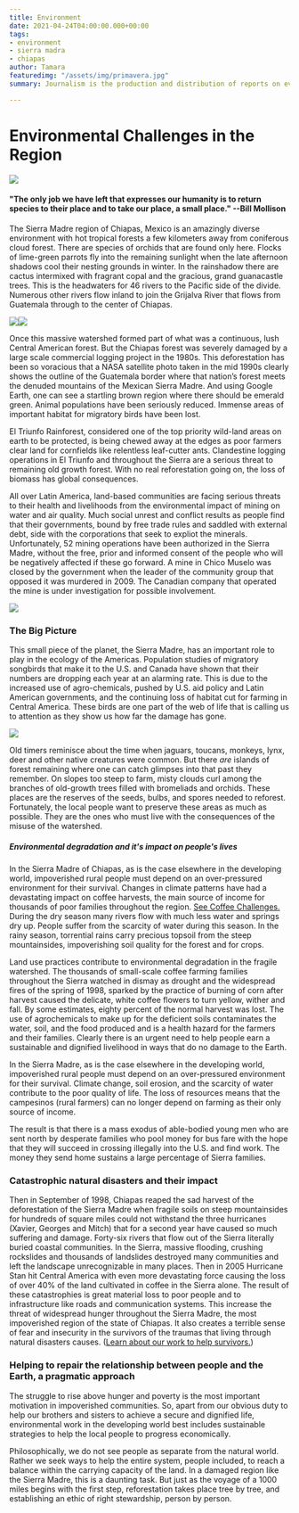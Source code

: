 ```yaml
---
title: Environment
date: 2021-04-24T04:00:00.000+00:00
tags:
- environment
- sierra madra
- chiapas
author: Tamara
featuredimg: "/assets/img/primavera.jpg"
summary: Journalism is the production and distribution of reports on events.

---
```

# Environmental Challenges in the Region

![](/assets/img/eco_flowers_oldtimers_reminisce.jpg)

#### "The only job we have left that expresses our humanity is to return species to their place and to take our place, a small place." --Bill Mollison

The Sierra Madre region of Chiapas, Mexico is an amazingly diverse environment with hot tropical forests a few kilometers away from coniferous cloud forest. There are species of orchids that are found only here. Flocks of lime-green parrots fly into the remaining sunlight when the late afternoon shadows cool their nesting grounds in winter. In the rainshadow there are cactus intermixed with fragrant copal and the gracious, grand guanacastle trees. This is the headwaters for 46 rivers to the Pacific side of the divide. Numerous other rivers flow inland to join the Grijalva River that flows from Guatemala through to the center of Chiapas.

![](/assets/img/eco_buildings_mountain.jpg)![](/assets/img/selva.jpg)

Once this massive watershed formed part of what was a continuous, lush Central American forest. But the Chiapas forest was severely damaged by a large scale commercial logging project in the 1980s. This deforestation has been so voracious that a NASA satellite photo taken in the mid 1990s clearly shows the outline of the Guatemala border where that nation’s forest meets the denuded mountains of the Mexican Sierra Madre. And using Google Earth, one can see a startling brown region where there should be emerald green. Animal populations have been seriously reduced. Immense areas of important habitat for migratory birds have been lost.

El Triunfo Rainforest, considered one of the top priority wild-land areas on earth to be protected, is being chewed away at the edges as poor farmers clear land for cornfields like relentless leaf-cutter ants. Clandestine logging operations in El Triunfo and throughout the Sierra are a serious threat to remaining old growth forest. With no real reforestation going on, the loss of biomass has global consequences.

All over Latin America, land-based communities are facing serious threats to their health and livelihoods from the environmental impact of mining on water and air quality. Much social unrest and conflict results as people find that their governments, bound by free trade rules and saddled with external debt, side with the corporations that seek to expliot the minerals. Unfortunately, 52 mining operations have been authorized in the Sierra Madre, without the free, prior and informed consent of the people who will be negatively affected if these go forward. A mine in Chico Muselo was closed by the government when the leader of the community group that opposed it was murdered in 2009. The Canadian company that operated the mine is under investigation for possible involvement.

![](/assets/img/eco_loggingtruck.jpg)

### The Big Picture

This small piece of the planet, the Sierra Madre, has an important role to play in the ecology of the Americas. Population studies of migratory songbirds that make it to the U.S. and Canada have shown that their numbers are dropping each year at an alarming rate. This is due to the increased use of agro-chemicals, pushed by U.S. aid policy and Latin American governments, and the continuing loss of habitat cut for farming in Central America. These birds are one part of the web of life that is calling us to attention as they show us how far the damage has gone.

![](/assets/img/primavera.jpg)

Old timers reminisce about the time when jaguars, toucans, monkeys, lynx, deer and other native creatures were common. But there _are_ islands of forest remaining where one can catch glimpses into that past they remember. On slopes too steep to farm, misty clouds curl among the branches of old-growth trees filled with bromeliads and orchids. These places are the reserves of the seeds, bulbs, and spores needed to reforest. Fortunately, the local people want to preserve these areas as much as possible. They are the ones who must live with the consequences of the misuse of the watershed.

##### Environmental degradation and it's impact on people's lives

In the Sierra Madre of Chiapas, as is the case elsewhere in the developing world, impoverished rural people must depend on an over-pressured environment for their survival. Changes in climate patterns have had a devastating impact on coffee harvests, the main source of income for thousands of poor families throughout the region. [See Coffee Challenges.](http://www.sextosol.org/coffee_concerns.html) During the dry season many rivers flow with much less water and springs dry up. People suffer from the scarcity of water during this season. In the rainy season, torrential rains carry precious topsoil from the steep mountainsides, impoverishing soil quality for the forest and for crops.

Land use practices contribute to environmental degradation in the fragile watershed. The thousands of small-scale coffee farming families throughout the Sierra watched in dismay as drought and the widespread fires of the spring of 1998, sparked by the practice of burning of corn after harvest caused the delicate, white coffee flowers to turn yellow, wither and fall. By some estimates, eighty percent of the normal harvest was lost. The use of agrochemicals to make up for the deficient soils contaminates the water, soil, and the food produced and is a health hazard for the farmers and their families. Clearly there is an urgent need to help people earn a sustainable and dignified livelihood in ways that do no damage to the Earth.

In the Sierra Madre, as is the case elsewhere in the developing world, impoverished rural people must depend on an over-pressured environment for their survival. Climate change, soil erosion, and the scarcity of water contribute to the poor quality of life. The loss of resources means that the campesinos (rural farmers) can no longer depend on farming as their only source of income.

The result is that there is a mass exodus of able-bodied young men who are sent north by desperate families who pool money for bus fare with the hope that they will succeed in crossing illegally into the U.S. and find work. The money they send home sustains a large percentage of Sierra families.

### Catastrophic natural disasters and their impact

Then in September of 1998, Chiapas reaped the sad harvest of the deforestation of the Sierra Madre when fragile soils on steep mountainsides for hundreds of square miles could not withstand the three hurricanes (Xavier, Georges and Mitch) that for a second year have caused so much suffering and damage. Forty-six rivers that flow out of the Sierra literally buried coastal communities. In the Sierra, massive flooding, crushing rockslides and thousands of landslides destroyed many communities and left the landscape unrecognizable in many places. Then in 2005 Hurricane Stan hit Central America with even more devastating force causing the loss of over 40% of the land cultivated in coffee in the Sierra alone. The result of these catastrophies is great material loss to poor people and to infrastructure like roads and communication systems. This increase the threat of widespread hunger throughout the Sierra Madre, the most impoverished region of the state of Chiapas. It also creates a terrible sense of fear and insecurity in the survivors of the traumas that living through natural disasters causes. ([Learn about our work to help survivors.](http://www.sextosol.org/heal_trauma.html))

### Helping to repair the relationship between people and the Earth, a pragmatic approach

The struggle to rise above hunger and poverty is the most important motivation in impoverished communities. So, apart from our obvious duty to help our brothers and sisters to achieve a secure and dignified life, environmental work in the developing world best includes sustainable strategies to help the local people to progress economically.

Philosophically, we do not see people as separate from the natural world. Rather we seek ways to help the entire system, people included, to reach a balance within the carrying capacity of the land. In a damaged region like the Sierra Madre, this is a daunting task. But just as the voyage of a 1000 miles begins with the first step, reforestation takes place tree by tree, and establishing an ethic of right stewardship, person by person.